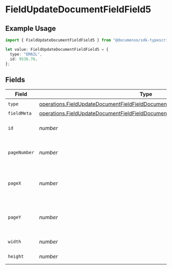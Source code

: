 # FieldUpdateDocumentFieldField5

## Example Usage

```typescript
import { FieldUpdateDocumentFieldField5 } from "@documenso/sdk-typescript/models/operations";

let value: FieldUpdateDocumentFieldField5 = {
  type: "EMAIL",
  id: 9536.76,
};
```

## Fields

| Field                                                                                                                                                                            | Type                                                                                                                                                                             | Required                                                                                                                                                                         | Description                                                                                                                                                                      |
| -------------------------------------------------------------------------------------------------------------------------------------------------------------------------------- | -------------------------------------------------------------------------------------------------------------------------------------------------------------------------------- | -------------------------------------------------------------------------------------------------------------------------------------------------------------------------------- | -------------------------------------------------------------------------------------------------------------------------------------------------------------------------------- |
| `type`                                                                                                                                                                           | [operations.FieldUpdateDocumentFieldFieldDocumentsFieldsRequestRequestBody5Type](../../models/operations/fieldupdatedocumentfieldfielddocumentsfieldsrequestrequestbody5type.md) | :heavy_check_mark:                                                                                                                                                               | N/A                                                                                                                                                                              |
| `fieldMeta`                                                                                                                                                                      | [operations.FieldUpdateDocumentFieldFieldDocumentsFieldsRequestFieldMeta](../../models/operations/fieldupdatedocumentfieldfielddocumentsfieldsrequestfieldmeta.md)               | :heavy_minus_sign:                                                                                                                                                               | N/A                                                                                                                                                                              |
| `id`                                                                                                                                                                             | *number*                                                                                                                                                                         | :heavy_check_mark:                                                                                                                                                               | The ID of the field to update.                                                                                                                                                   |
| `pageNumber`                                                                                                                                                                     | *number*                                                                                                                                                                         | :heavy_minus_sign:                                                                                                                                                               | The page number the field will be on.                                                                                                                                            |
| `pageX`                                                                                                                                                                          | *number*                                                                                                                                                                         | :heavy_minus_sign:                                                                                                                                                               | The X coordinate of where the field will be placed.                                                                                                                              |
| `pageY`                                                                                                                                                                          | *number*                                                                                                                                                                         | :heavy_minus_sign:                                                                                                                                                               | The Y coordinate of where the field will be placed.                                                                                                                              |
| `width`                                                                                                                                                                          | *number*                                                                                                                                                                         | :heavy_minus_sign:                                                                                                                                                               | The width of the field.                                                                                                                                                          |
| `height`                                                                                                                                                                         | *number*                                                                                                                                                                         | :heavy_minus_sign:                                                                                                                                                               | The height of the field.                                                                                                                                                         |